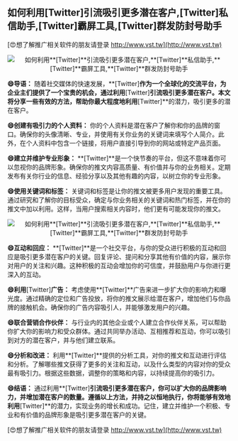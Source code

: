 ## **如何利用**[Twitter]**引流吸引更多潜在客户,**[Twitter]**私信助手,**[Twitter]**霸屏工具,**[Twitter]**群发防封号助手**

[😍想了解推广相关软件的朋友请登录 http://www.vst.tw](http://www.vst.tw)

 <center><img src="https://vst.tw/MP4/tuiguang/png/6.png" alt="如何利用**[Twitter]**引流吸引更多潜在客户,**[Twitter]**私信助手,**[Twitter]**霸屏工具,**[Twitter]**群发防封号助手"></center>

**😄导语：**
随着社交媒体的快速发展，**[Twitter]**作为一个全球化的交流平台，为企业主们提供了一个宝贵的机会，通过利用**[Twitter]**引流吸引更多潜在客户。本文将分享一些有效的方法，帮助你最大程度地利用**[Twitter]**的潜力，吸引更多的潜在客户。

**😄创建有吸引力的个人资料：**
你的个人资料是潜在客户了解你和你的品牌的窗口。确保你的头像清晰、专业，并使用有关你业务的关键词来填写个人简介。此外，在个人资料中包含一个链接，将用户直接引导到你的网站或特定产品页面。

**😄建立并维护专业形象：**
**[Twitter]**是一个快节奏的平台，但这不意味着你可以忽视你的品牌形象。确保你的推文内容高质量、有价值并与你的业务相关。定期发布有关你行业的信息、经验分享以及其他有趣的内容，以树立你的专业形象。

**😄使用关键词和标签：**
关键词和标签是让你的推文被更多用户发现的重要工具。通过研究和了解你的目标受众，确定与你业务相关的关键词和热门标签，并在你的推文中加以利用。这样，当用户搜索相关内容时，他们更有可能发现你的推文。

 <center><img src="https://vst.tw/MP4/tuiguang/png/8.png" alt="如何利用**[Twitter]**引流吸引更多潜在客户,**[Twitter]**私信助手,**[Twitter]**霸屏工具,**[Twitter]**群发防封号助手"></center>

**😄互动和回应：**
**[Twitter]**是一个社交平台，与你的受众进行积极的互动和回应是吸引更多潜在客户的关键。回复评论、提问和分享其他有价值的内容，展示你对用户的关注和兴趣。这种积极的互动会增加你的可信度，并鼓励用户与你进行更深入的互动。

**😄利用**[Twitter]**广告：**
考虑使用**[Twitter]**广告来进一步扩大你的影响力和曝光度。通过精确的定位和广告投放，将你的推文展示给潜在客户，增加他们与你品牌的接触机会。确保你的广告内容吸引人，并能够激发用户的兴趣。

**😄联合营销合作伙伴：**
与行业内的其他企业或个人建立合作伙伴关系，可以帮助你扩大你的影响力和受众群体。通过共同举办活动、互相推荐和互动，你可以吸引到对方的潜在客户，并与他们建立联系。

**😄分析和改进：**
利用**[Twitter]**提供的分析工具，对你的推文和互动进行评估和分析。了解哪些推文获得了更多的关注和互动，以及什么类型的内容对你的受众最有吸引力。根据这些数据，调整你的策略和内容，以持续提高你的吸引力。

**😄结语：**
通过利用**[Twitter]**引流吸引更多潜在客户，你可以扩大你的品牌影响力，并增加潜在客户的数量。遵循以上方法，并持之以恒地执行，你将能够有效地利用**[Twitter]**的潜力，实现业务的增长和成功。记住，建立并维护一个积极、专业和有价值的品牌形象是吸引更多潜在客户的关键。

[😍想了解推广相关软件的朋友请登录 http://www.vst.tw](http://www.vst.tw)



